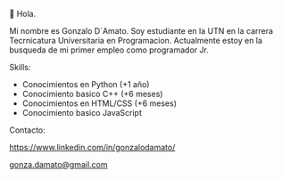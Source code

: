 👋 Hola.

Mi nombre es Gonzalo D´Amato. Soy estudiante en la UTN en la carrera Tecrnicatura Universitaria en Programacion.
Actualmente estoy en la busqueda de mi primer empleo como programador Jr.

Skills:

* Conocimientos en Python (+1 año)
* Conocimiento basico C++ (+6 meses)
* Conocimientos en HTML/CSS (+6 meses)
* Conocimiento basico JavaScript

Contacto:

https://www.linkedin.com/in/gonzalodamato/

gonza.damato@gmail.com

